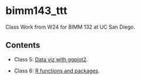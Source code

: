 
# bimm143_ttt
Class Work from W24 for BIMM 132 at UC San Diego.

## Contents

- Class 5: [Data viz with ggplot2]().

- Class 6: [R functions and packages](). 
